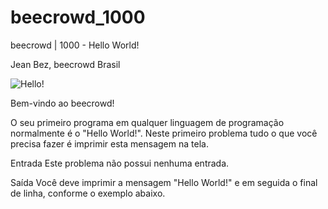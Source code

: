 # beecrowd_1000

beecrowd | 1000 - Hello World!<br />

Jean Bez, beecrowd  Brasil

![Hello!](https://resources.beecrowd.com.br/gallery/images/problems/UOJ_1000.png)

Bem-vindo ao beecrowd!

O seu primeiro programa em qualquer linguagem de programação normalmente é o "Hello World!". Neste primeiro problema tudo o que você precisa fazer é imprimir esta mensagem na tela.

Entrada
Este problema não possui nenhuma entrada.

Saída
Você deve imprimir a mensagem "Hello World!" e em seguida o final de linha, conforme o exemplo abaixo.